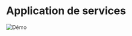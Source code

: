 # Application de services

![Démo](https://hostr.co/file/OvLmvpI7ePtY/Capturedecran2016-02-03a12.33.27.png)